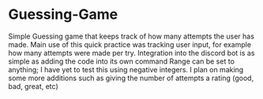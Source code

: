 # Guessing-Game
Simple Guessing game that keeps track of how many attempts the user has made.
Main use of this quick practice was tracking user input, for example how many attempts were made per try. 
Integration into the discord bot is as simple as adding the code into its own command 
Range can be set to anything; I have yet to test this using negative integers.
I plan on making some more additions such as giving the number of attempts a rating (good, bad, great, etc)
